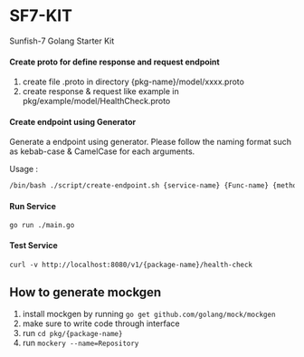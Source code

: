 # SF7-KIT
Sunfish-7 Golang Starter Kit

#### Create proto for define response and request endpoint
1. create file .proto in directory {pkg-name}/model/xxxx.proto
2. create response & request like example in pkg/example/model/HealthCheck.proto

#### Create endpoint using Generator
Generate a endpoint using generator. Please follow the naming format such as kebab-case & CamelCase for each arguments.

Usage :
```sh
/bin/bash ./script/create-endpoint.sh {service-name} {Func-name} {method} {Endpoint-url}
```

#### Run Service
```
go run ./main.go
```
#### Test Service
```
curl -v http://localhost:8080/v1/{package-name}/health-check
```

## How to generate mockgen
1. install mockgen by running ```go get github.com/golang/mock/mockgen```
2. make sure to write code through interface
3. run ```cd pkg/{package-name}```   
3. run ```mockery --name=Repository```